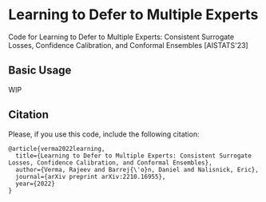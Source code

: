 # Learning to Defer to Multiple Experts
Code for Learning to Defer to Multiple Experts: Consistent Surrogate Losses, Confidence Calibration, and Conformal Ensembles [AISTATS'23]

## Basic Usage

WIP

## Citation 

Please, if you use this code, include the following citation:
```
@article{verma2022learning,
  title={Learning to Defer to Multiple Experts: Consistent Surrogate Losses, Confidence Calibration, and Conformal Ensembles},
  author={Verma, Rajeev and Barrej{\'o}n, Daniel and Nalisnick, Eric},
  journal={arXiv preprint arXiv:2210.16955},
  year={2022}
}
```

<!---
```
@inproceedings{verma2022learning,
  title={Learning to Defer to Multiple Experts: Consistent Surrogate Losses, Confidence Calibration, and Conformal Ensembles},
  author={Verma, Rajeev and Barrej{\'o}n, Daniel and Nalisnick, Eric},
  booktitle={International Conference on Artificial Intelligence and Statistics},
  pages={},
  year={2023},
  organization={PMLR}
}
```
-->
